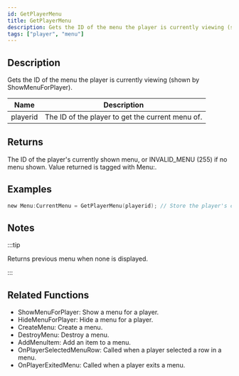 ```yaml
---
id: GetPlayerMenu
title: GetPlayerMenu
description: Gets the ID of the menu the player is currently viewing (shown by ShowMenuForPlayer).
tags: ["player", "menu"]
---
```


<TagLinks />

## Description

Gets the ID of the menu the player is currently viewing (shown by ShowMenuForPlayer).

| Name     | Description                                      |
| -------- | ------------------------------------------------ |
| playerid | The ID of the player to get the current menu of. |

## Returns

The ID of the player's currently shown menu, or INVALID_MENU (255) if no menu shown. Value returned is tagged with Menu:.

## Examples

```c
new Menu:CurrentMenu = GetPlayerMenu(playerid); // Store the player's current menu in 'CurrentMenu'
```

## Notes

:::tip

Returns previous menu when none is displayed.

:::

## Related Functions

- ShowMenuForPlayer: Show a menu for a player.
- HideMenuForPlayer: Hide a menu for a player.
- CreateMenu: Create a menu.
- DestroyMenu: Destroy a menu.
- AddMenuItem: Add an item to a menu.
- OnPlayerSelectedMenuRow: Called when a player selected a row in a menu.
- OnPlayerExitedMenu: Called when a player exits a menu.
